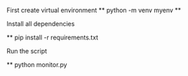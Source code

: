 First create virtual environment 
** python -m venv myenv **

Install all dependencies

** pip install -r requirements.txt

Run the script 

** python monitor.py